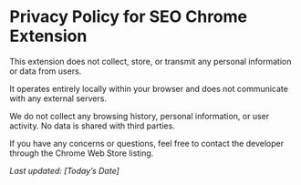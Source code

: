 # Privacy Policy for SEO Chrome Extension

This extension does not collect, store, or transmit any personal information or data from users.

It operates entirely locally within your browser and does not communicate with any external servers.

We do not collect any browsing history, personal information, or user activity. No data is shared with third parties.

If you have any concerns or questions, feel free to contact the developer through the Chrome Web Store listing.

_Last updated: [Today’s Date]_
